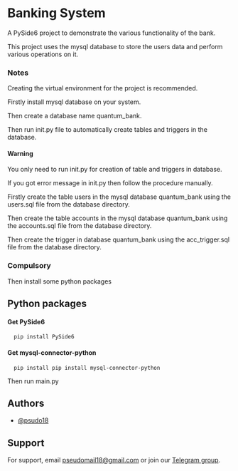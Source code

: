 
# Banking System

A PySide6 project to demonstrate the various functionality of the bank.

This project uses the mysql database to store the users data and perform various operations on it.


### Notes

Creating the virtual environment for the project is recommended.

Firstly install mysql database on your system.

Then create a database name quantum_bank.

Then run init.py file to automatically create tables and triggers
in the database.

#### Warning

You only need to run init.py for creation of table and triggers in database.

If you got error message in init.py then follow the procedure manually.


Firstly create the table users in the mysql database quantum_bank 
using the users.sql file from the database directory.

Then create the table accounts in the mysql database quantum_bank
using the accounts.sql file from the database directory.

Then create the trigger in database quantum_bank using the acc_trigger.sql
file from the database directory.


### Compulsory

Then install some python packages



## Python packages




#### Get PySide6

```
  pip install PySide6
```


#### Get mysql-connector-python

```
  pip install pip install mysql-connector-python
```

Then run main.py




## Authors

- [@psudo18](https://github.com/psudo18)


## Support

For support, email pseudomail18@gmail.com or join our [Telegram group](https://t.me/+xGwIiE5xuZRkMTll).

